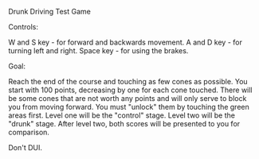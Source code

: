Drunk Driving Test Game

Controls:

W and S key - for forward and backwards movement.
A and D key - for turning left and right.
Space key   - for using the brakes.


Goal:

Reach the end of the course and touching as few cones as possible. 
You start with 100 points, decreasing by one for each cone touched. 
There will be some cones that are not worth any points and will only serve to 
block you from moving forward. You must "unlock" them by touching the green
areas first. Level one will be the "control" stage. Level two will be the 
"drunk" stage. After level two, both scores will be presented to you for 
comparison.

Don't DUI.